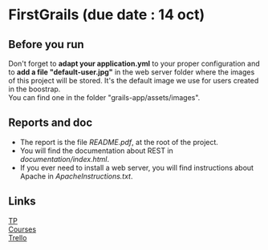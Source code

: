 # FirstGrails (due date : 14 oct)

## Before you run
Don't forget to **adapt your application.yml** to your proper configuration and to **add a file "default-user.jpg"** in the web server folder where the images of this project will be stored. It's the default image we use for users created in the boostrap.<br/>
You can find one in the folder "grails-app/assets/images".

## Reports and doc
- The report is the file *README.pdf*, at the root of the project.<br/>
- You will find the documentation about REST in *documentation/index.html*.<br/>
- If you ever need to install a web server, you will find instructions about Apache in *ApacheInstructions.txt*.<br/>

## Links
[TP](http://cours.tokidev.fr/mbds/grails/tp_grails.pdf)  
[Courses](http://cours.tokidev.fr/mbds/grails/cours_grails.pdf)  
[Trello](https://trello.com/b/ssAz0JX8/projet-grails)
